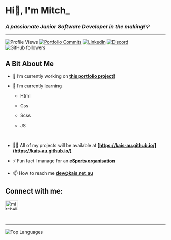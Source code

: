 # Hi👋, I'm Mitch\_

<i><h3>A passionate Junior Software Developer in the making!💡</h3></i>

---

<img src="https://komarev.com/ghpvc/?username=kais-au&label=Profile%20views&color=brightgreen&style=flat" alt="Profile Views"/> <a href="https://github.com/Kais-au/kais-au.github.io"><img src="https://img.shields.io/github/commit-activity/w/kais-au/kais-au.github.io?label=Portfolio%20Commits&color=blue&style=flat" alt="Portfolio Commits"/></a> <a href="https://linkedin.com/in/mitchell-cunnington-aa986b243"><img src="https://img.shields.io/static/v1?label=LinkedIn&message=connect&color=0077B5&style=flat&logo=linkedin" alt="LinkedIn"/></a> <a href="https://discord.gg/B8df4rRzaK"><img src="https://img.shields.io/static/v1?label=Discord&message=join&color=7289DA&style=flat&logo=discord" alt="Discord"/></a> <img src="https://img.shields.io/github/followers/kais-au?label=Followers&color=161B22&logo=github" alt="GitHub followers">

<b><h2 align="left">A Bit About Me</h2></b>

- 🔭 I’m currently working on **[this portfolio project!](https://github.com/Kais-au/kais-au.github.io)**

- 🌱 I’m currently learning

  - Html
  - Css
  - Scss
  - JS

    </br>

- 👨‍💻 All of my projects will be available at **[https://kais-au.github.io/](https://kais-au.github.io/)**

- ⚡ Fun fact I manage for an **[eSports organisation](https://valkyriegaming.com.au)**

- 📫 How to reach me **<dev@kais.net.au>**

<b><h2 align="left">Connect with me:</h2></b>

<p align="left">
<a href="https://linkedin.com/in/mitchell-cunnington-aa986b243/" target="blank"><img align="center" src="https://raw.githubusercontent.com/rahuldkjain/github-profile-readme-generator/master/src/images/icons/Social/linked-in-alt.svg" alt="mitchell-cunnington-aa986b243/" height="30" width="40" /></a>
</p>

<br>

---

<p><img align="center" src="https://github-readme-stats.vercel.app/api/top-langs?username=kais-au&show_icons=true&theme=tokyonight&locale=en&layout=compact" alt="Top Languages" /></p>
